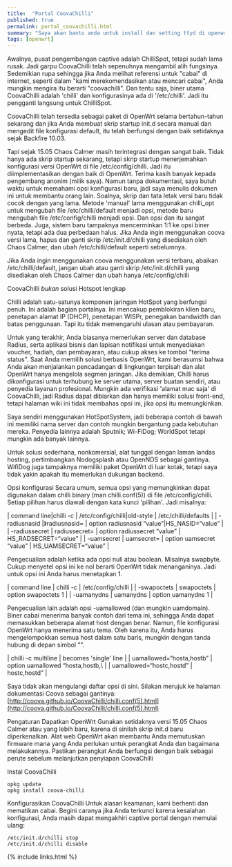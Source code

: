 ```yaml
---
title:  "Portal CoovaChilli"
published: true
permalink: portal_coovachilli.html
summary: "Saya akan bantu anda untuk install dan setting ttyd di openwrt."
tags: [openwrt]
---
```

 
Awalnya, pusat pengembangan captive adalah ChilliSpot, tetapi sudah lama rusak. Jadi garpu CoovaChilli telah sepenuhnya mengambil alih fungsinya. Sedemikian rupa sehingga jika Anda melihat referensi untuk "cabai" di internet, seperti dalam "kami merekomendasikan atau mencari cabai", Anda mungkin mengira itu berarti "coovachilli". Dan tentu saja, biner utama CoovaChilli adalah 'chilli' dan konfigurasinya ada di '/etc/chilli'. Jadi itu pengganti langsung untuk ChilliSpot.
 
CoovaChilli telah tersedia sebagai paket di OpenWrt selama bertahun-tahun sekarang dan jika Anda membuat skrip startup init.d secara manual dan mengedit file konfigurasi default, itu telah berfungsi dengan baik setidaknya sejak Backfire 10.03. 
 
Tapi sejak 15.05 Chaos Calmer masih terintegrasi dengan sangat baik. Tidak hanya ada skrip startup sekarang, tetapi skrip startup menerjemahkan konfigurasi versi OpenWrt di file /etc/config/chilli. Jadi itu diimplementasikan dengan baik di OpenWrt. Terima kasih banyak kepada pengembang anonim (milik saya). Namun tanpa dokumentasi, saya butuh waktu untuk memahami opsi konfigurasi baru, jadi saya menulis dokumen ini untuk membantu orang lain. Soalnya, skrip dan tata letak versi baru tidak cocok dengan yang lama. Metode 'manual' lama menggunakan chilli_opt untuk mengubah file /etc/chilli/default menjadi opsi, metode baru mengubah file /etc/config/chilli menjadi opsi. Dan opsi dan itu sangat berbeda. Juga, sistem baru tampaknya mencerminkan 1:1 ke opsi biner nyata, tetapi ada dua perbedaan halus. Jika Anda ingin menggunakan coova versi lama, hapus dan ganti skrip /etc/init.d/chilli yang disediakan oleh Chaos Calmer, dan ubah /etc/chilli/default seperti sebelumnya.
 
Jika Anda ingin menggunakan coova menggunakan versi terbaru, abaikan /etc/chilli/default, jangan ubah atau ganti skrip /etc/init.d/chilli yang disediakan oleh Chaos Calmer dan ubah hanya /etc/config/chilli 
 
CoovaChilli *bukan* solusi Hotspot lengkap 
 
Chilli adalah satu-satunya komponen jaringan HotSpot yang berfungsi penuh. Ini adalah bagian portalnya. Ini mencakup pemblokiran klien baru, penetapan alamat IP (DHCP), penetapan WISPr, penegakan bandwidth dan batas penggunaan. Tapi itu tidak memengaruhi ulasan atau pembayaran.
 
Untuk yang terakhir, Anda biasanya memerlukan server dan database Radius, serta aplikasi bisnis dan lapisan notifikasi untuk menyediakan voucher, hadiah, dan pembayaran, atau cukup akses ke tombol "terima status". Saat Anda memilih solusi berbasis OpenWrt, kami berasumsi bahwa Anda akan menjalankan pencadangan di lingkungan terpisah dan alat OpenWrt hanya mengelola segmen jaringan. Jika demikian, Chilli harus dikonfigurasi untuk terhubung ke server utama, server buatan sendiri, atau penyedia layanan profesional. Mungkin ada verifikasi 'alamat mac saja' di CoovaChilli, jadi Radius dapat dibiarkan dan hanya memiliki solusi front-end, tetapi halaman wiki ini tidak membahas opsi ini, jika opsi itu memungkinkan.
 
Saya sendiri menggunakan HotSpotSystem, jadi beberapa contoh di bawah ini memiliki nama server dan contoh mungkin bergantung pada kebutuhan mereka. Penyedia lainnya adalah Sputnik; Wi-FiDog; WorldSpot tetapi mungkin ada banyak lainnya.
 
Untuk solusi sederhana, nonkomersial, alat tunggal dengan laman landas hosting, pertimbangkan Nodogsplash atau OpenNDS sebagai gantinya. WifiDog juga tampaknya memiliki paket OpenWrt di luar kotak, tetapi saya tidak yakin apakah itu memerlukan dukungan backend.
 
Opsi konfigurasi 
Secara umum, semua opsi yang memungkinkan dapat digunakan dalam chilli binary (man chilli.conf(5)) di file /etc/config/chilli. Setiap pilihan harus diawali dengan kata kunci 'pilihan'. Jadi misalnya: 

| command line|chilli -c <file> | /etc/config/chilli|old-style | /etc/chilli/defaults |
| -radiusnasid <value> |》radiusnasid=<value> | option radiusnasid “value”|HS_NASID=“value” |
| -radiussecret <value> | radiussecret=<value> | option radiussecret “value” | HS_RADSECRET=“value” |
| -uamsecret <value> | uamsecret=<value> | option uamsecret “value” | HS_UAMSECRET=“value” |

Pengecualian adalah ketika ada opsi null atau boolean. Misalnya swapbyte. Cukup menyetel opsi ini ke nol berarti OpenWrt tidak menanganinya. Jadi untuk opsi ini Anda harus menetapkan 1.

| command line | chilli -c <file> | /etc/config/chilli |
| -swapoctets | swapoctets | option swapoctets 1 |
| -uamanydns | uamanydns | option uamanydns 1 |

Pengecualian lain adalah opsi -uamallowed (dan mungkin uamdomain). Biner cabai menerima banyak contoh dari tema ini, sehingga Anda dapat memasukkan beberapa alamat host dengan benar. Namun, file konfigurasi OpenWrt hanya menerima satu tema. Oleh karena itu, Anda harus mengelompokkan semua host dalam satu baris, mungkin dengan tanda hubung di depan simbol "\".

| chilli -c multiline | becomes 'single' line |
| uamallowed=“hosta,hostb” | option uamallowed “hosta,hostb,\ |
| uamallowed=“hostc,hostd” | hostc,hostd” |

Saya tidak akan mengulangi daftar opsi di sini. Silakan merujuk ke halaman dokumentasi Coova sebagai gantinya: [http://coova.github.io/CoovaChilli/chilli.conf(5).html](http://coova.github.io/CoovaChilli/chilli.conf(5).html)
 
Pengaturan 
Dapatkan OpenWrt 
Gunakan setidaknya versi 15.05 Chaos Calmer atau yang lebih baru, karena di sinilah skrip init.d baru diperkenalkan. Alat web OpenWrt akan membantu Anda memutuskan firmware mana yang Anda perlukan untuk perangkat Anda dan bagaimana melakukannya. Pastikan perangkat Anda berfungsi dengan baik sebagai perute sebelum melanjutkan penyiapan CoovaChilli 
 
Instal CoovaChilli

```
opkg update
opkg install coova-chilli
```

Konfigurasikan CoovaChilli 
Untuk alasan keamanan, kami berhenti dan mematikan cabai. Begini caranya jika Anda terkunci karena kesalahan konfigurasi, Anda masih dapat mengakhiri captive portal dengan memulai ulang:

```
/etc/init.d/chilli stop
/etc/init.d/chilli disable
```

{% include links.html %}
